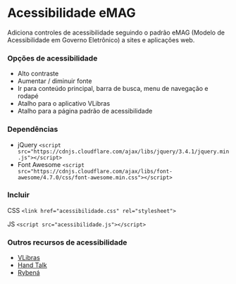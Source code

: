 # Acessibilidade eMAG

Adiciona controles de acessibilidade seguindo o padrão eMAG (Modelo de Acessibilidade em Governo Eletrônico) a sites e aplicações web.

### Opções de acessibilidade 

- Alto contraste
- Aumentar / diminuir fonte
- Ir para conteúdo principal, barra de busca, menu de navegação e rodapé
- Atalho para o aplicativo VLibras
- Atalho para a página padrão de acessibilidade

### Dependências

- jQuery `<script src="https://cdnjs.cloudflare.com/ajax/libs/jquery/3.4.1/jquery.min.js"></script>`
- Font Awesome `<script src="https://cdnjs.cloudflare.com/ajax/libs/font-awesome/4.7.0/css/font-awesome.min.css"></script>`

### Incluir

CSS `<link href="acessibilidade.css" rel="stylesheet">`

JS `<script src="acessibilidade.js"></script>`

### Outros recursos de acessibilidade

- [VLibras](http://www.vlibras.gov.br)
- [Hand Talk](https://www.handtalk.me/)
- [Rybená](http://portal.rybena.com.br)
